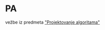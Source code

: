 # PA
vežbe iz predmeta ["Projektovanje algoritama"](http://www.rt-rk.uns.ac.rs/predmeti/e2/pa-projektovanje-algoritama)
